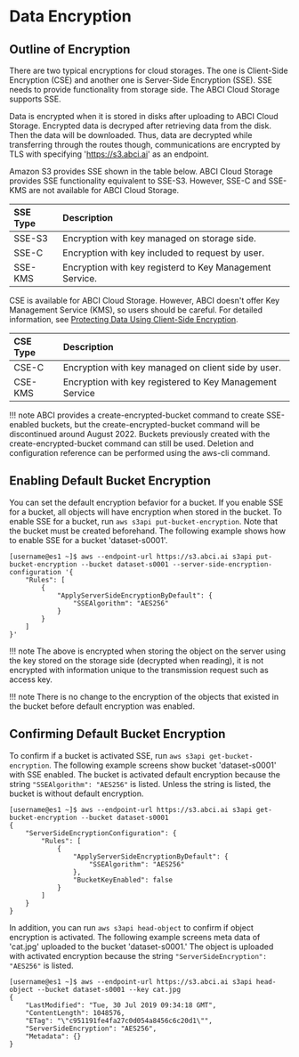 
# Data Encryption

## Outline of Encryption

There are two typical encryptions for cloud storages. The one is Client-Side Encryption (CSE) and another one is Server-Side Encryption (SSE). SSE needs to provide functionality from storage side. The ABCI Cloud Storage supports SSE.

Data is encrypted when it is stored in disks after uploading to ABCI Cloud Storage. Encrypted data is decryped after retrieving data from the disk. Then the data will be downloaded. Thus, data are decrypted while transferring through the routes though, communications are encrypted by TLS with specifying 'https://s3.abci.ai' as an endpoint.

Amazon S3 provides SSE shown in the table below. ABCI Cloud Storage provides SSE functionality equivalent to SSE-S3. However, SSE-C and SSE-KMS are not available for ABCI Cloud Storage.

| SSE Type | Description |
| :-- | :-- |
| SSE-S3 | Encryption with key managed on storage side. |
| SSE-C | Encryption with key included to request by user. |
| SSE-KMS | Encryption with key registerd to Key Management Service. |

CSE is available for ABCI Cloud Storage. However, ABCI doesn't offer Key Management Service (KMS), so users should be careful.
For detailed information, see [Protecting Data Using Client-Side Encryption](https://docs.aws.amazon.com/AmazonS3/latest/dev/UsingClientSideEncryption.html).

| CSE Type | Description |
| :-- | :-- |
| CSE-C | Encryption with key managed on client side by user. |
| CSE-KMS | Encryption with key registered to Key Management Service |

!!! note
    ABCI provides a create-encrypted-bucket command to create SSE-enabled buckets, but the create-encrypted-bucket command will be discontinued around August 2022.
     Buckets previously created with the create-encrypted-bucket command can still be used. Deletion and configuration reference can be performed using the aws-cli command.


## Enabling Default Bucket Encryption

You can set the default encryption befavior for a bucket. If you enable SSE for a bucket, all objects will have encryption when stored in the bucket.
To enable SSE for a bucket, run `aws s3api put-bucket-encryption`. Note that the bucket must be created beforehand.
The following example shows how to enable SSE for a bucket 'dataset-s0001'.

```
[username@es1 ~]$ aws --endpoint-url https://s3.abci.ai s3api put-bucket-encryption --bucket dataset-s0001 --server-side-encryption-configuration '{
    "Rules": [
        {
            "ApplyServerSideEncryptionByDefault": {
                "SSEAlgorithm": "AES256"
            }
        }
    ]
}'
```

!!! note
    The above is encrypted when storing the object on the server using the key stored on the storage side (decrypted when reading), it is not encrypted with information unique to the transmission request such as access key.

!!! note
    There is no change to the encryption of the objects that existed in the bucket before default encryption was enabled.


## Confirming Default Bucket Encryption

To confirm if a bucket is activated SSE, run `aws s3api get-bucket-encryption`.
The following example screens show bucket 'dataset-s0001' with SSE enabled. The bucket is activated default encryption because the string `"SSEAlgorithm": "AES256"` is listed. Unless the string is listed, the bucket is without default encryption.

```
[username@es1 ~]$ aws --endpoint-url https://s3.abci.ai s3api get-bucket-encryption --bucket dataset-s0001
{
    "ServerSideEncryptionConfiguration": {
        "Rules": [
            {
                "ApplyServerSideEncryptionByDefault": {
                    "SSEAlgorithm": "AES256"
                },
                "BucketKeyEnabled": false
            }
        ]
    }
}
```

In addition, you can run `aws s3api head-object` to confirm if object encryption is activated.
The following example screens meta data of 'cat.jpg' uploaded to the bucket 'dataset-s0001.' The object is uploaded with activated encryption because the string `"ServerSideEncryption": "AES256"` is listed.

```
[username@es1 ~]$ aws --endpoint-url https://s3.abci.ai s3api head-object --bucket dataset-s0001 --key cat.jpg
{
    "LastModified": "Tue, 30 Jul 2019 09:34:18 GMT",
    "ContentLength": 1048576,
    "ETag": "\"c951191fe4fa27c0d054a8456c6c20d1\"",
    "ServerSideEncryption": "AES256",
    "Metadata": {}
}
```

<!-- CSE? -->
